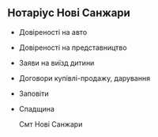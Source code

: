 ## Нотаріус Нові Санжари

 - Довіреності на авто
 - Довіреності на представництво 
 - Заяви на виїзд дитини
 - Договори купівлі-продажу, дарування
 - Заповіти
 - Спадщина

   Смт Нові Санжари 



